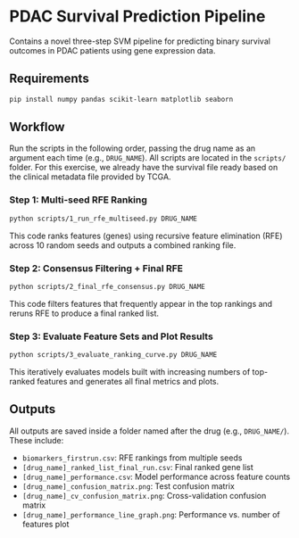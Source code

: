 # PDAC Survival Prediction Pipeline

Contains a novel three-step SVM pipeline for predicting binary survival outcomes in PDAC patients using gene expression data.

## Requirements

```bash
pip install numpy pandas scikit-learn matplotlib seaborn
```


## Workflow

Run the scripts in the following order, passing the drug name as an argument each time (e.g., `DRUG_NAME`). All scripts are located in the `scripts/` folder. For this exercise, we already have the survival file ready based on the clinical metadata file provided by TCGA. 

### Step 1: Multi-seed RFE Ranking

```bash
python scripts/1_run_rfe_multiseed.py DRUG_NAME
```

This code ranks features (genes) using recursive feature elimination (RFE) across 10 random seeds and outputs a combined ranking file.

### Step 2: Consensus Filtering + Final RFE

```bash
python scripts/2_final_rfe_consensus.py DRUG_NAME
```

This code filters features that frequently appear in the top rankings and reruns RFE to produce a final ranked list.

### Step 3: Evaluate Feature Sets and Plot Results

```bash
python scripts/3_evaluate_ranking_curve.py DRUG_NAME
```

This iteratively evaluates models built with increasing numbers of top-ranked features and generates all final metrics and plots.

## Outputs

All outputs are saved inside a folder named after the drug (e.g., `DRUG_NAME/`). These include:

- `biomarkers_firstrun.csv`: RFE rankings from multiple seeds
- `[drug_name]_ranked_list_final_run.csv`: Final ranked gene list
- `[drug_name]_performance.csv`: Model performance across feature counts
- `[drug_name]_confusion_matrix.png`: Test confusion matrix
- `[drug_name]_cv_confusion_matrix.png`: Cross-validation confusion matrix
- `[drug_name]_performance_line_graph.png`: Performance vs. number of features plot
